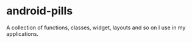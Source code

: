 android-pills
=============

A collection of functions, classes, widget, layouts and so on I use in my applications.
